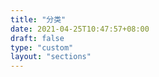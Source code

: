```yaml
---
title: "分类"
date: 2021-04-25T10:47:57+08:00
draft: false
type: "custom"
layout: "sections"
---
```


